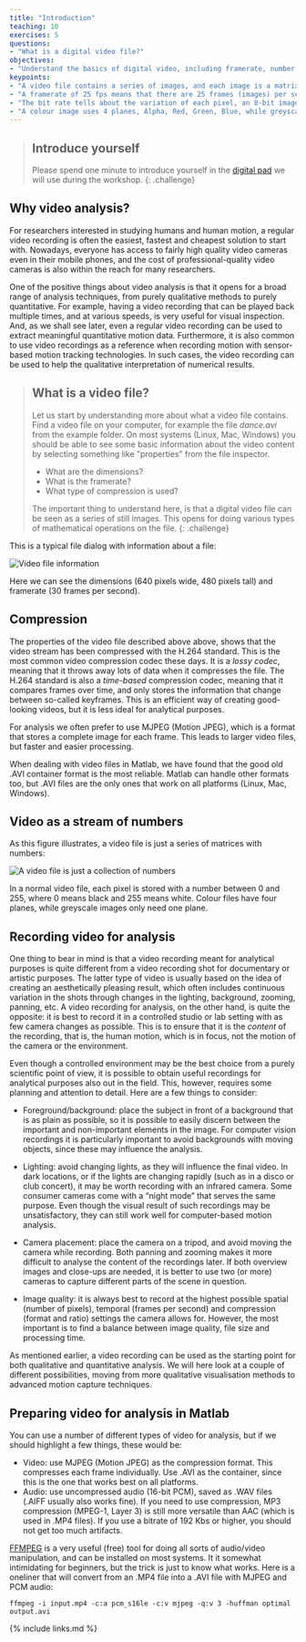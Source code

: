```yaml
---
title: "Introduction"
teaching: 10
exercises: 5
questions:
- "What is a digital video file?"
objectives:
- "Understand the basics of digital video, including framerate, number of planes and bitrate."
keypoints:
- "A video file contains a series of images, and each image is a matrix that can be operated on."
- "A framerate of 25 fps means that there are 25 frames (images) per second."
- "The bit rate tells about the variation of each pixel, an 8-bit image stores values from 0-255."
- "A colour image uses 4 planes, Alpha, Red, Green, Blue, while greyscale only uses 1 plane."
---
```



> ## Introduce yourself
>
> Please spend one minute to introduce yourself in the [digital pad](https://pad.carpentries.org/2019-03-06-MGT) we will use during the workshop.
{: .challenge}


## Why video analysis?

For researchers interested in studying humans and human motion, a regular video recording is often the easiest, fastest and cheapest solution to start with. Nowadays, everyone has access to fairly high quality video cameras even in their mobile phones, and the cost of professional-quality video cameras is also within the reach for many researchers.

One of the positive things about video analysis is that it opens for a broad range of analysis techniques, from purely qualitative methods to purely quantitative. For example, having a video recording that can be played back multiple times, and at various speeds, is very useful for visual inspection. And, as we shall see later, even a regular video recording can be used to extract meaningful quantitative motion data. Furthermore, it is also common to use video recordings as a reference when recording motion with sensor-based motion tracking technologies. In such cases, the video recording can be used to help the qualitative interpretation of numerical results.


> ## What is a video file?
>
> Let us start by understanding more about what a video file contains. Find a video file on your computer, for example the file *dance.avi* from the example folder. On most systems (Linux, Mac, Windows) you should be able to see some basic information about the video content by selecting something like "properties" from the file inspector.
>
> - What are the dimensions?
> - What is the framerate?
> - What type of compression is used?
>
> The important thing to understand here, is that a digital video file can be seen as a series of still images. This opens for doing various types of mathematical operations on the file.
{: .challenge}

This is a typical file dialog with information about a file:

![Video file information](../fig/video_info_320.png)

Here we can see the dimensions (640 pixels wide, 480 pixels tall) and framerate (30 frames per second).

## Compression

The properties of the video file described above above, shows that the video stream has been compressed with the H.264 standard. This is the most common video compression codec these days. It is a *lossy codec*, meaning that it throws away lots of data when it compresses the file. The H.264 standard is also a *time-based* compression codec, meaning that it compares frames over time, and only stores the information that change between so-called keyframes. This is an efficient way of creating good-looking videos, but it is less ideal for analytical purposes.

For analysis we often prefer to use MJPEG (Motion JPEG), which is a format that stores a complete image for each frame. This leads to larger video files, but faster and easier processing.

When dealing with video files in Matlab, we have found that the good old .AVI container format is the most reliable. Matlab can handle other formats too, but .AVI files are the only ones that work on all platforms (Linux, Mac, Windows).


## Video as a stream of numbers

As this figure illustrates, a video file is just a series of matrices with numbers:

![A video file is just a collection of numbers](../fig/digital-video.png)

In a normal video file, each pixel is stored with a number between 0 and 255, where 0 means black and 255 means white. Colour files have four planes, while greyscale images only need one plane.


## Recording video for analysis

One thing to bear in mind is that a video recording meant for analytical purposes is quite different from a video recording shot for documentary or artistic purposes. The latter type of video is usually based on the idea of creating an aesthetically pleasing result, which often includes continuous variation in the shots through changes in the lighting, background, zooming, panning, etc. A video recording for analysis, on the other hand, is quite the opposite: it is best to record it in a controlled studio or lab setting with as few camera changes as possible. This is to ensure that it is the *content* of the recording, that is, the human motion, which is in focus, not the motion of the camera or the environment.

Even though a controlled environment may be the best choice from a purely scientific point of view, it is possible to obtain useful recordings for analytical purposes also out in the field. This, however, requires some planning and attention to detail. Here are a few things to consider:

-   Foreground/background: place the subject in front of a background
    that is as plain as possible, so it is possible to easily discern
    between the important and non-important elements in the image. For
    computer vision recordings it is particularly important to avoid
    backgrounds with moving objects, since these may influence the
    analysis.

-   Lighting: avoid changing lights, as they will influence the final
    video. In dark locations, or if the lights are changing rapidly
    (such as in a disco or club concert), it may be worth recording with
    an infrared camera. Some consumer cameras come with a “night mode”
    that serves the same purpose. Even though the visual result of such
    recordings may be unsatisfactory, they can still work well for
    computer-based motion analysis.

-   Camera placement: place the camera on a tripod, and avoid moving the
    camera while recording. Both panning and zooming makes it more
    difficult to analyse the content of the recordings later. If both
    overview images and close-ups are needed, it is better to use two
    (or more) cameras to capture different parts of the scene in
    question.

-   Image quality: it is always best to record at the highest possible
    spatial (number of pixels), temporal (frames per second) and
    compression (format and ratio) settings the camera allows for.
    However, the most important is to find a balance between image
    quality, file size and processing time.

As mentioned earlier, a video recording can be used as the starting
point for both qualitative and quantitative analysis. We will here look
at a couple of different possibilities, moving from more qualitative
visualisation methods to advanced motion capture techniques.


## Preparing video for analysis in Matlab

You can use a number of different types of video for analysis, but if we should highlight a few things, these would be:

- Video: use MJPEG (Motion JPEG) as the compression format. This compresses each frame individually. Use .AVI as the container, since this is the one that works best on all platforms.
- Audio: use uncompressed audio (16-bit PCM), saved as .WAV files (.AIFF usually also works fine). If you need to use compression, MP3 compression (MPEG-1, Layer 3) is still more versatile than AAC (which is used in .MP4 files). If you use a bitrate of 192 Kbs or higher, you should not get too much artifacts.

[FFMPEG](https://www.ffmpeg.org/) is a very useful (free) tool for doing all sorts of audio/video manipulation, and can be installed on most systems. It it somewhat intimidating for beginners, but the trick is just to know what works. Here is a oneliner that will convert from an .MP4 file into a .AVI file with MJPEG and PCM audio:

    ffmpeg -i input.mp4 -c:a pcm_s16le -c:v mjpeg -q:v 3 -huffman optimal output.avi


{% include links.md %}
